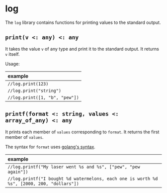 # log

The `log` library contains functions for printing values to the
standard output.

## `print(v <: any) <: any`

It takes the value `v` of any type and print it to the standard
output. It returns `v` itself.

Usage:

| example |
|:-|
| `//log.print(123)` |
| `//log.print("string")` |
| `//log.print([1, "b", "pew"])` |

## `printf(format <: string, values <: array_of_any) <: any`

It prints each member of `values` corresponding to `format`. It
returns the first member of `values`.

The syntax for `format` uses [golang's syntax](https://pkg.go.dev/fmt?tab=doc#hdr-Printing).

| example |
|:-|
| `//log.printf("My laser went %s and %s", ["pew", "pew again"])` |
| `//log.printf("I bought %d watermelons, each one is worth %d %s", [2000, 200, "dollars"])` |
